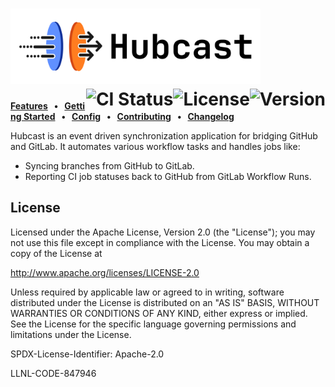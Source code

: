 <div>
<h1>
<img src="logo/logo.svg" width="400" alt="Hubcast logo"/>
<br clear="all">
<a href="https://github.com/llnl/hubcast/releases"><img src="https://img.shields.io/github/v/tag/llnl/bfs?label=version" alt="Version" align="right"></a>
<a href="/LICENSE"><img src="https://img.shields.io/github/license/llnl/hubcast" alt="License" align="right"></a>
<a href="https://github.com/llnl/hubcast/actions/workflows/ci.yml"><img src="https://github.com/llnl/hubcast/actions/workflows/ci.yml/badge.svg" alt="CI Status" align="right"></a>
</h1>

**[Features]&nbsp;&nbsp;&nbsp;•&nbsp;&nbsp;&nbsp;[Getting Started]&nbsp;&nbsp;&nbsp;•&nbsp;&nbsp;&nbsp;[Config]&nbsp;&nbsp;&nbsp;•&nbsp;&nbsp;&nbsp;[Contributing]&nbsp;&nbsp;&nbsp;•&nbsp;&nbsp;&nbsp;[Changelog]**

[Features]: #features
[Getting Started]: /docs/getting-started.md
[Config]: /docs/getting-started.md
[Contributing]: /docs/CONTRIBUTING.md
[Changelog]: /releases

</div>

Hubcast is an event driven synchronization application for bridging GitHub and GitLab. It automates various workflow tasks and handles jobs like:

- Syncing branches from GitHub to GitLab.
- Reporting CI job statuses back to GitHub from GitLab Workflow Runs.


## License

Licensed under the Apache License, Version 2.0 (the "License");
you may not use this file except in compliance with the License.
You may obtain a copy of the License at

http://www.apache.org/licenses/LICENSE-2.0

Unless required by applicable law or agreed to in writing, software
distributed under the License is distributed on an "AS IS" BASIS,
WITHOUT WARRANTIES OR CONDITIONS OF ANY KIND, either express or implied.
See the License for the specific language governing permissions and
limitations under the License.

SPDX-License-Identifier: Apache-2.0

LLNL-CODE-847946
